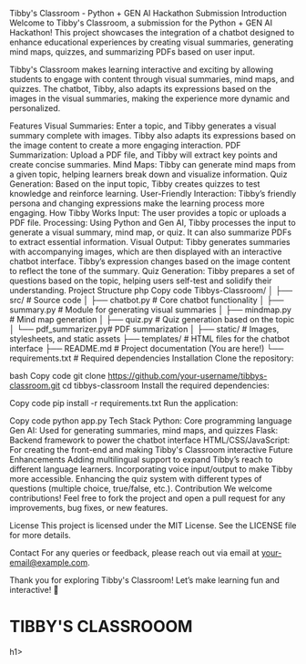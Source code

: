 Tibby's Classroom - Python + GEN AI Hackathon Submission
Introduction
Welcome to Tibby's Classroom, a submission for the Python + GEN AI Hackathon! This project showcases the integration of a chatbot designed to enhance educational experiences by creating visual summaries, generating mind maps, quizzes, and summarizing PDFs based on user input.

Tibby's Classroom makes learning interactive and exciting by allowing students to engage with content through visual summaries, mind maps, and quizzes. The chatbot, Tibby, also adapts its expressions based on the images in the visual summaries, making the experience more dynamic and personalized.

Features
Visual Summaries: Enter a topic, and Tibby generates a visual summary complete with images. Tibby also adapts its expressions based on the image content to create a more engaging interaction.
PDF Summarization: Upload a PDF file, and Tibby will extract key points and create concise summaries.
Mind Maps: Tibby can generate mind maps from a given topic, helping learners break down and visualize information.
Quiz Generation: Based on the input topic, Tibby creates quizzes to test knowledge and reinforce learning.
User-Friendly Interaction: Tibby’s friendly persona and changing expressions make the learning process more engaging.
How Tibby Works
Input: The user provides a topic or uploads a PDF file.
Processing: Using Python and Gen AI, Tibby processes the input to generate a visual summary, mind map, or quiz. It can also summarize PDFs to extract essential information.
Visual Output: Tibby generates summaries with accompanying images, which are then displayed with an interactive chatbot interface. Tibby’s expression changes based on the image content to reflect the tone of the summary.
Quiz Generation: Tibby prepares a set of questions based on the topic, helping users self-test and solidify their understanding.
Project Structure
php
Copy code
Tibbys-Classroom/
│
├── src/                 # Source code
│   ├── chatbot.py       # Core chatbot functionality
│   ├── summary.py       # Module for generating visual summaries
│   ├── mindmap.py       # Mind map generation
│   ├── quiz.py          # Quiz generation based on the topic
│   └── pdf_summarizer.py# PDF summarization
│
├── static/              # Images, stylesheets, and static assets
├── templates/           # HTML files for the chatbot interface
├── README.md            # Project documentation (You are here!)
└── requirements.txt     # Required dependencies
Installation
Clone the repository:

bash
Copy code
git clone https://github.com/your-username/tibbys-classroom.git
cd tibbys-classroom
Install the required dependencies:

Copy code
pip install -r requirements.txt
Run the application:

Copy code
python app.py
Tech Stack
Python: Core programming language
Gen AI: Used for generating summaries, mind maps, and quizzes
Flask: Backend framework to power the chatbot interface
HTML/CSS/JavaScript: For creating the front-end and making Tibby's Classroom interactive
Future Enhancements
Adding multilingual support to expand Tibby’s reach to different language learners.
Incorporating voice input/output to make Tibby more accessible.
Enhancing the quiz system with different types of questions (multiple choice, true/false, etc.).
Contribution
We welcome contributions! Feel free to fork the project and open a pull request for any improvements, bug fixes, or new features.

License
This project is licensed under the MIT License. See the LICENSE file for more details.

Contact
For any queries or feedback, please reach out via email at your-email@example.com.

Thank you for exploring Tibby's Classroom! Let’s make learning fun and interactive! 🌟<h1>TIBBY'S CLASSROOOM</h1>h1>
<h2></h2>
